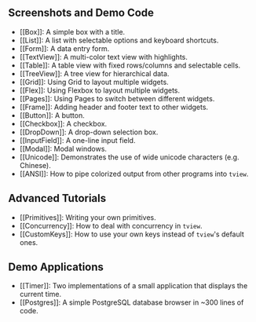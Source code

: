 ## Screenshots and Demo Code

- [[Box]]: A simple box with a title.
- [[List]]: A list with selectable options and keyboard shortcuts.
- [[Form]]: A data entry form.
- [[TextView]]: A multi-color text view with highlights.
- [[Table]]: A table view with fixed rows/columns and selectable cells.
- [[TreeView]]: A tree view for hierarchical data.
- [[Grid]]: Using Grid to layout multiple widgets.
- [[Flex]]: Using Flexbox to layout multiple widgets.
- [[Pages]]: Using Pages to switch between different widgets.
- [[Frame]]: Adding header and footer text to other widgets.
- [[Button]]: A button.
- [[Checkbox]]: A checkbox.
- [[DropDown]]: A drop-down selection box.
- [[InputField]]: A one-line input field.
- [[Modal]]: Modal windows.
- [[Unicode]]: Demonstrates the use of wide unicode characters (e.g. Chinese).
- [[ANSI]]: How to pipe colorized output from other programs into `tview`.

## Advanced Tutorials

- [[Primitives]]: Writing your own primitives.
- [[Concurrency]]: How to deal with concurrency in `tview`.
- [[CustomKeys]]: How to use your own keys instead of `tview`'s default  ones.

## Demo Applications

- [[Timer]]: Two implementations of a small application that displays the current time.
- [[Postgres]]: A simple PostgreSQL database browser in ~300 lines of code.